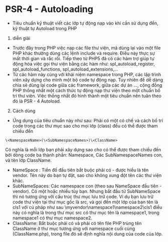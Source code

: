 # PSR-4 - Autoloading
- Tiêu chuẩn kỹ thuật viết các lớp tự động nạp vào khi cần sử dụng đến, kỹ thuật tự Autoload trong PHP

1. diễn giải
 - Trước đây trong PHP việc nạp các file thư viện, mã dùng lại vào một file PHP khác thường dùng các lệnh include và require. Điều này thực sự mất thời gian và rắc rối. Tiếp theo từ PHP5 đã có các hàm trợ giúp tự động hóa việc gọi thư viện bằng các hàm như: spl_autoload_register, spl_autoload_functions, spl_autoload_extensions,...
 - Từ các hàm này cùng với khái niệm namespace trong PHP, các lập trình viên xây dựng cho mình một bộ code tự động nạp. Tuy nhiên để dễ dàng chia sẻ dùng lại code giữa các framework, giữa các dự án ..., cộng đồng PHP thống nhất một cách thức tự động nạp thư viện theo một chuẩn bố trí thư viện. Việc thống nhất đó hình thành một tiêu chuẩn nên tuân theo đó là PSR - 4 Autoload.
2. Cách dùng
 - Ứng dụng của tiêu chuẩn này như sau: Phải có một có chế và cách bố trí code trong các thư mục sao cho mọi lớp (class) đều có thể được tham chiếu đến

```
\<NamespaceName>(\<SubNamespaceNames>)\<ClassName>
```

Có nghĩa là mỗi lớp bạn phải xây dựng sao cho có thể được tham chiếu đến bởi dòng code ba thành phần: Namespace, Các SubNamespaceNames con, và tên lớp ClassName.

- NameSpace : Tiền đố đầu tiên bắt buộc phải có - được hiểu là tên vendor.  Tên này do bạn tự đặt, sao cho không xung đột tên các thư viện khác.
- SubNameSpaces: Các namespace con (theo sau NameSpace đầu tiên - vendor).  Có một hoặc nhiều tùy bạn. Nhưng bắt đầu từ SubNameSpace thì nó tương ứng với cấu trúc thư mục lưu trữ code.  Ví dụ bạn lưu trữ code thư viện tại thư mục gốc là src, và gọi đến một lớp của bạn tên là cls1 với cú pháp như sau \myvendor\namespace1\namespace2\cls1 điều này có nghĩa là trong thư mục src có thư mục tên là namespace1, trong namespace1 có thư mục namespace2.
- ClassName: Bắt buộc phải có và phải có tên file PHP trùng tên ClassName ở thư mục tương ứng với namespace cuối cùng (ClassName.php), trong file đó sẽ định nghĩa nội dung của code của lớp.
